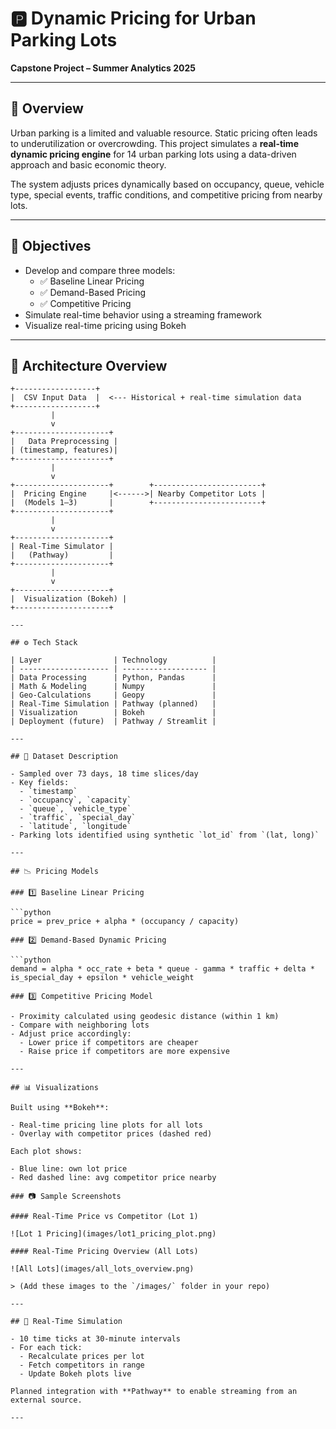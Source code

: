 # 🅿️ Dynamic Pricing for Urban Parking Lots

**Capstone Project – Summer Analytics 2025**

---

## 🚀 Overview

Urban parking is a limited and valuable resource. Static pricing often leads to underutilization or overcrowding. This project simulates a **real-time dynamic pricing engine** for 14 urban parking lots using a data-driven approach and basic economic theory.

The system adjusts prices dynamically based on occupancy, queue, vehicle type, special events, traffic conditions, and competitive pricing from nearby lots.

---

## 🌟 Objectives

- Develop and compare three models:
  - ✅ Baseline Linear Pricing
  - ✅ Demand-Based Pricing
  - ✅ Competitive Pricing
- Simulate real-time behavior using a streaming framework
- Visualize real-time pricing using Bokeh

---

## 🧱 Architecture Overview

```
+------------------+
|  CSV Input Data  |  <--- Historical + real-time simulation data
+------------------+
         |
         v
+---------------------+
|   Data Preprocessing |
| (timestamp, features)|
+---------------------+
         |
         v
+---------------------+        +------------------------+
|  Pricing Engine     |<------>| Nearby Competitor Lots |
|  (Models 1–3)       |        +------------------------+
+---------------------+
         |
         v
+---------------------+
| Real-Time Simulator |
|   (Pathway)         |
+---------------------+
         |
         v
+---------------------+
|  Visualization (Bokeh) |
+---------------------+

---

## ⚙️ Tech Stack

| Layer                | Technology          |
| -------------------- | ------------------- |
| Data Processing      | Python, Pandas      |
| Math & Modeling      | Numpy               |
| Geo-Calculations     | Geopy               |
| Real-Time Simulation | Pathway (planned)   |
| Visualization        | Bokeh               |
| Deployment (future)  | Pathway / Streamlit |

---

## 📂 Dataset Description

- Sampled over 73 days, 18 time slices/day
- Key fields:
  - `timestamp`
  - `occupancy`, `capacity`
  - `queue`, `vehicle_type`
  - `traffic`, `special_day`
  - `latitude`, `longitude`
- Parking lots identified using synthetic `lot_id` from `(lat, long)`

---

## 📉 Pricing Models

### 1️⃣ Baseline Linear Pricing

```python
price = prev_price + alpha * (occupancy / capacity)

### 2️⃣ Demand-Based Dynamic Pricing

```python
demand = alpha * occ_rate + beta * queue - gamma * traffic + delta * is_special_day + epsilon * vehicle_weight

### 3️⃣ Competitive Pricing Model

- Proximity calculated using geodesic distance (within 1 km)
- Compare with neighboring lots
- Adjust price accordingly:
  - Lower price if competitors are cheaper
  - Raise price if competitors are more expensive

---

## 📊 Visualizations

Built using **Bokeh**:

- Real-time pricing line plots for all lots
- Overlay with competitor prices (dashed red)

Each plot shows:

- Blue line: own lot price
- Red dashed line: avg competitor price nearby

### 📷 Sample Screenshots

#### Real-Time Price vs Competitor (Lot 1)

![Lot 1 Pricing](images/lot1_pricing_plot.png)

#### Real-Time Pricing Overview (All Lots)

![All Lots](images/all_lots_overview.png)

> (Add these images to the `/images/` folder in your repo)

---

## 🔄 Real-Time Simulation

- 10 time ticks at 30-minute intervals
- For each tick:
  - Recalculate prices per lot
  - Fetch competitors in range
  - Update Bokeh plots live

Planned integration with **Pathway** to enable streaming from an external source.

---

